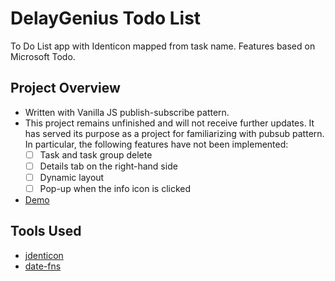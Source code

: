 # DelayGenius Todo List

To Do List app with Identicon mapped from task name. Features based on Microsoft
Todo.

## Project Overview

- Written with Vanilla JS publish-subscribe pattern.
- This project remains unfinished and will not receive further updates. It has
  served its purpose as a project for familiarizing with pubsub pattern. In
  particular, the following features have not been implemented:
  - [ ] Task and task group delete
  - [ ] Details tab on the right-hand side
  - [ ] Dynamic layout
  - [ ] Pop-up when the info icon is clicked
- [Demo]()

## Tools Used

- [jdenticon](https://jdenticon.com/)
- [date-fns](https://date-fns.org/)

